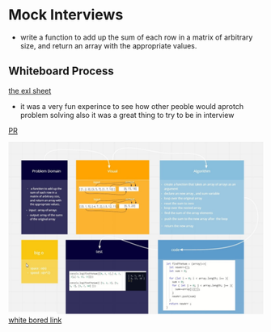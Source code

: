 # Mock Interviews

- write a function to add up the sum of each row in a matrix of arbitrary size, and return an array with the appropriate values.

## Whiteboard Process

[the exl sheet](https://docs.google.com/spreadsheets/d/1jtX_56QnxVVqwz33-oibPm5MhMdJ2BRzageKLtrkUuw/edit#gid=0)
- it was a very fun experince to see how other peoble would aprotch problem solving also it was a great thing to try to be in interview 

[PR](https://github.com/hibasalem/data-structures-and-algorithms/pull/26)

![code challange 04 ](./04.jpg)
[white bored link](https://miro.com/welcomeonboard/R2R0T1Vub2ZhSHZielExcjB3WVl5NFNaRlM3OXloc1dSYTVsTU1nRmpjOFpyTDJyaGw5WVVDZkJna3NUTEs4TXwzMDc0NDU3MzYwNzAzNjM4MTEz)
